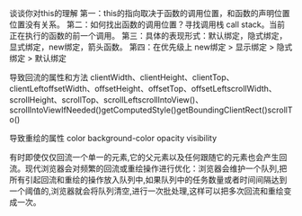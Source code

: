 谈谈你对this的理解
第一：this的指向取决于函数的调用位置，和函数的声明位置位置没有关系。
第二：如何找出函数的调用位置？寻找调用栈 call stack。当前正在执行的函数的前一个调用。
第三：具体的表现形式：默认绑定，隐式绑定，显式绑定，new绑定，箭头函数。
第四：在优先级上 new绑定 > 显示绑定 > 隐式绑定 > 默认绑定

导致回流的属性和方法
clientWidth、clientHeight、clientTop、clientLeftoffsetWidth、offsetHeight、offsetTop、offsetLeftscrollWidth、scrollHeight、scrollTop、scrollLeftscrollIntoView()、scrollIntoViewIfNeeded()getComputedStyle()getBoundingClientRect()scrollTo()

导致重绘的属性
color
background-color
opacity
visibility

有时即使仅仅回流一个单一的元素,它的父元素以及任何跟随它的元素也会产生回流。现代浏览器会对频繁的回流或重绘操作进行优化：浏览器会维护一个队列,把所有引起回流和重绘的操作放入队列中,如果队列中的任务数量或者时间间隔达到一个阈值的,浏览器就会将队列清空,进行一次批处理,这样可以把多次回流和重绘变成一次。


